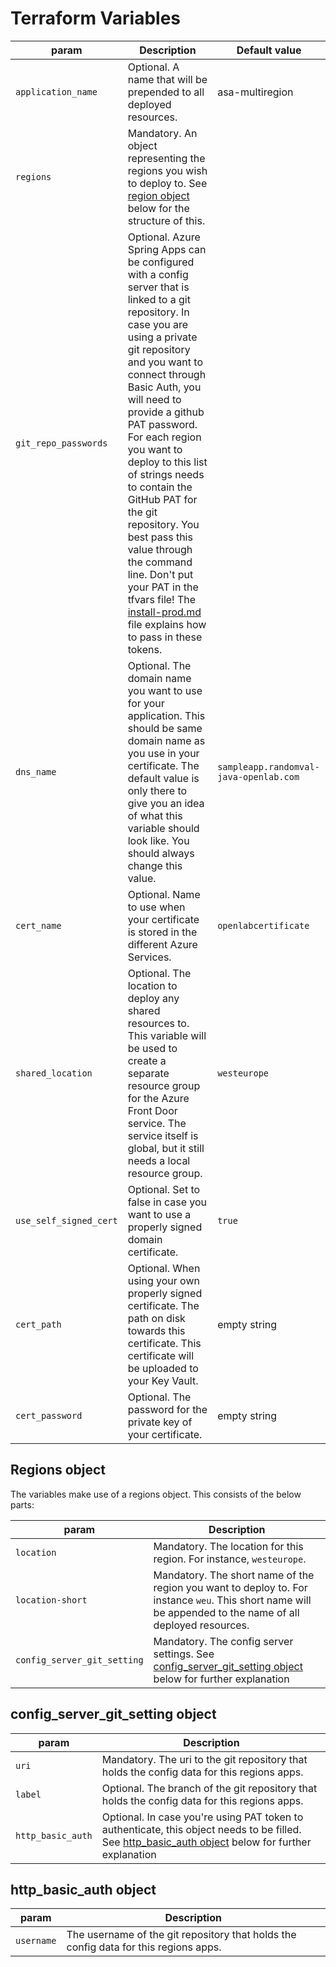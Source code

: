 # Terraform Variables

| param                  | Description                                                                                                                                                                                                                                                                                                          | Default value                          |
| ---------------------- | -------------------------------------------------------------------------------------------------------------------------------------------------------------------------------------------------------------------------------------------------------------------------------------------------------------------- | -------------------------------------- |
| `application_name`     | Optional. A name that will be prepended to all deployed resources.                                                                                                                                                                                                                                                   | asa-multiregion                        |
| `regions`              | Mandatory. An object representing the regions you wish to deploy to. See [region object](#regions-object) below for the structure of this.                                                                                                                                                                                          |                                        |
| `git_repo_passwords`   | Optional. Azure Spring Apps can be configured with a config server that is linked to a git repository. In case you are using a private git repository and you want to connect through Basic Auth, you will need to provide a github PAT password. For each region you want to deploy to this list of strings needs to contain the GitHub PAT for the git repository. You best pass this value through the command line. Don't put your PAT in the tfvars file! The [install-prod.md](install-prod.md) file explains how to pass in these tokens. |                                        |
| `dns_name`             | Optional. The domain name you want to use for your application. This should be same domain name as you use in your certificate. The default value is only there to give you an idea of what this variable should look like. You should always change this value.                                                     | `sampleapp.randomval-java-openlab.com` |
| `cert_name`            | Optional. Name to use when your certificate is stored in the different Azure Services.                                                                                                                                                                                                                               | `openlabcertificate`                   |
| `shared_location`      | Optional. The location to deploy any shared resources to. This variable will be used to create a separate resource group for the Azure Front Door service. The service itself is global, but it still needs a local resource group.                                                                                  | `westeurope`                           |
| `use_self_signed_cert` | Optional. Set to false in case you want to use a properly signed domain certificate.                                                                                                                                                                                                                                 | `true`                                 |
| `cert_path`            | Optional. When using your own properly signed certificate. The path on disk towards this certificate. This certificate will be uploaded to your Key Vault.                                                                                                                                                           | empty string                           |
| `cert_password`        | Optional. The password for the private key of your certificate.                                                                                                                                                                                                                                                      | empty string                           |

## Regions object

The variables make use of a regions object. This consists of the below parts:

| param               | Description                                                                                                                                                |
| ------------------- | ---------------------------------------------------------------------------------------------------------------------------------------------------------- |
| `location`          | Mandatory. The location for this region. For instance, `westeurope`.                                                                                       |
| `location-short`    | Mandatory. The short name of the region you want to deploy to. For instance `weu`. This short name will be appended to the name of all deployed resources. |
|`config_server_git_setting`| Mandatory. The config server settings. See [config_server_git_setting object](#config_server_git_setting-object) below for further explanation |

## config_server_git_setting object

| param               | Description                                                                                                                                                |
| ------------------- | ---------------------------------------------------------------------------------------------------------------------------------------------------------- |
| `uri`      | Mandatory. The uri to the git repository that holds the config data for this regions apps.                                                                            |
| `label`   | Optional. The branch of the git repository that holds the config data for this regions apps.                                                                         |
|`http_basic_auth`| Optional. In case you're using PAT token to authenticate, this object needs to be filled. See [http_basic_auth object](#http_basic_auth-object) below for further explanation |


## http_basic_auth object

| param               | Description                                                                                                                                                |
| ------------------- | ---------------------------------------------------------------------------------------------------------------------------------------------------------- |
| `username` | The username of the git repository that holds the config data for this regions apps.                                                                       |